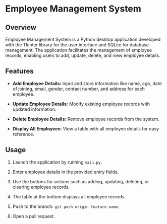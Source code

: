# Employee Management System

## Overview

Employee Management System is a Python desktop application developed with the Tkinter library for the user interface and SQLite for database management. The application facilitates the management of employee records, enabling users to add, update, delete, and view employee details.

## Features

- **Add Employee Details:** Input and store information like name, age, date of joining, email, gender, contact number, and address for each employee.

- **Update Employee Details:** Modify existing employee records with updated information.

- **Delete Employee Details:** Remove employee records from the system.

- **Display All Employees:** View a table with all employee details for easy reference.

## Usage

1. Launch the application by running `main.py`.

2. Enter employee details in the provided entry fields.

3. Use the buttons for actions such as adding, updating, deleting, or clearing employee records.

4. The table at the bottom displays all employee records.



4. Push to the branch: `git push origin feature-name`.

5. Open a pull request.

